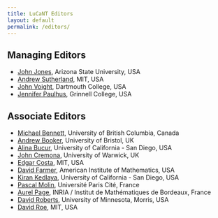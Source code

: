 ```yaml
---
title: LuCaNT Editors
layout: default
permalink: /editors/
---
```


Managing Editors
--
- [John Jones](https://hobbes.la.asu.edu/), Arizona State University, USA
- [Andrew Sutherland](https://math.mit.edu/~drew/), MIT, USA
- [John Voight](https://math.dartmouth.edu/~jvoight/), Dartmouth College, USA
- [Jennifer Paulhus](https://paulhus.math.grinnell.edu/), Grinnell College, USA

Associate Editors
--
- [Michael Bennett](https://personal.math.ubc.ca/~bennett/), University of British Columbia, Canada
- [Andrew Booker](https://people.maths.bris.ac.uk/~maarb/), University of Bristol, UK
- [Alina Bucur](https://mathweb.ucsd.edu/~alina/), University of California - San Diego, USA
- [John Cremona](https://johncremona.github.io/), University of Warwick, UK
- [Edgar Costa](https://math.mit.edu/~edgarc/), MIT, USA
- [David Farmer](https://aimath.org/about/staff/), American Institute of Mathematics, USA
- [Kiran Kedlaya](https://kskedlaya.org/), University of California - San Diego, USA
- [Pascal Molin](https://webusers.imj-prg.fr/~pascal.molin/), Université Paris Cité, France
- [Aurel Page](https://www.normalesup.org/~page/index-en.html), INRIA / Institut de Mathématiques de Bordeaux, France
- [David Roberts](https://www.davidproberts.net/), University of Minnesota, Morris, USA
- [David Roe](https://math.mit.edu/~roed/), MIT, USA
